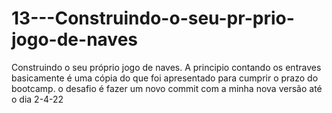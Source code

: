 # 13---Construindo-o-seu-pr-prio-jogo-de-naves
 Construindo o seu próprio jogo de naves. A principio contando os entraves basicamente é uma cópia do que foi apresentado para cumprir o prazo do bootcamp. o desafio é fazer um novo commit com a minha nova versão até o dia 2-4-22
